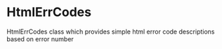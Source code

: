 # HtmlErrCodes
HtmlErrCodes class which provides simple html error code descriptions based on error number 
